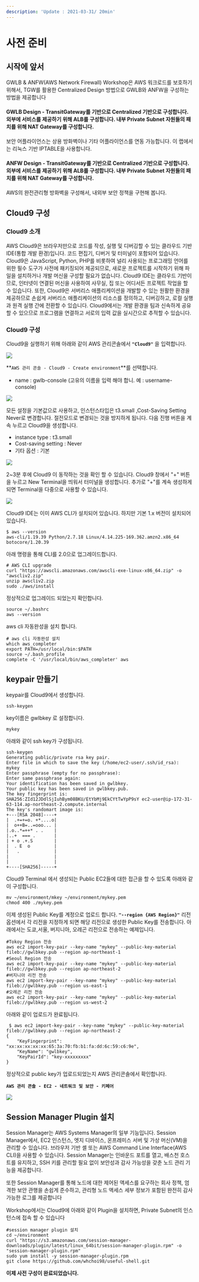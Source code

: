 ```yaml
---
description: 'Update : 2021-03-31/ 20min'
---
```


# 사전 준비

## 시작에 앞서&#x20;

GWLB & ANFW(AWS Network Firewall) Workshop은 AWS 워크로드를 보호하기 위해서, TGW를 활용한 Centralized Design 방법으로 GWLB와 ANFW을 구성하는 방법을 제공합니다

#### GWLB Design  -  TransitGateway를 기반으로 Centralized 기반으로 구성합니다. 외부에 서비스를 제공하기 위해 ALB를 구성합니다. 내부 Private Subnet 자원들의 패치를 위해 NAT Gateway를 구성합니다.

보안 어플라이언스는 상용 방화벽이나 기타 어플라이언스를 연동 가능합니다. 이 랩에서는 리눅스 기반 IPTABLE을 사용합니다.

#### ANFW Design  -  TransitGateway를 기반으로 Centralized 기반으로 구성합니다. 외부에 서비스를 제공하기 위해 ALB를 구성합니다. 내부 Private Subnet 자원들의 패치를 위해 NAT Gateway를 구성합니다.

AWS의 완전관리형 방화벽을 구성해서, 내외부 보안 정책을 구현해 봅니다. &#x20;

## Cloud9 구성

### Cloud9 소개&#x20;

AWS Cloud9은 브라우저만으로 코드를 작성, 실행 및 디버깅할 수 있는 클라우드 기반 IDE(통합 개발 환경)입니다. 코드 편집기, 디버거 및 터미널이 포함되어 있습니다. Cloud9은 JavaScript, Python, PHP를 비롯하여 널리 사용되는 프로그래밍 언어를 위한 필수 도구가 사전에 패키징되어 제공되므로, 새로운 프로젝트를 시작하기 위해 파일을 설치하거나 개발 머신을 구성할 필요가 없습니다. Cloud9 IDE는 클라우드 기반이므로, 인터넷이 연결된 머신을 사용하여 사무실, 집 또는 어디서든 프로젝트 작업을 할 수 있습니다. 또한, Cloud9은 서버리스 애플리케이션을 개발할 수 있는 원활한 환경을 제공하므로 손쉽게 서버리스 애플리케이션의 리소스를 정의하고, 디버깅하고, 로컬 실행과 원격 실행 간에 전환할 수 있습니다. Cloud9에서는 개발 환경을 팀과 신속하게 공유할 수 있으므로 프로그램을 연결하고 서로의 입력 값을 실시간으로 추적할 수 있습니다.

### Cloud9 구성

Cloud9을 실행하기 위해 아래와 같이 AWS 관리콘솔에서 **`"Cloud9"`** 을 입력합니다.

![](<.gitbook/assets/image (87).png>)

**`AWS 관리 콘솔 - Cloud9 - Create environment`**를 선택합니다.

* name : gwlb-console (고유의 이름을 입력 해야 합니. 예 : username-console)

![](<.gitbook/assets/image (13).png>)

모든 설정을 기본값으로 사용하고, 인스턴스타입은 t3.small ,Cost-Saving Setting Never로 변경합니다. 절전모드로 변경되는 것을 방지하게 됩니다. 다음 진행 버튼을 계속 누르고 Cloud9을 생성합니다.

* instance type : t3.small
* Cost-saving setting : Never
* 기타 옵션 : 기본

![](<.gitbook/assets/image (88).png>)

2\~3분 후에 Cloud9 이 동작하는 것을 확인 할 수 있습니다. Cloud9 창에서 "+" 버튼을 누르고 New Terminal을 띄워서 터미널을 생성합니다. 추가로 "+"를 계속 생성하게 되면 Terminal을 다중으로 사용할 수 있습니다.

![](<.gitbook/assets/image (15).png>)

Cloud9 IDE는 이미 AWS CLI가 설치되어 있습니다. 하지만 기본 1.x 버전이 설치되어 있습니다.

```
$ aws --version
aws-cli/1.19.39 Python/2.7.18 Linux/4.14.225-169.362.amzn2.x86_64 botocore/1.20.39
```

아래 명령을 통해 CLI를 2.0으로 업그레이드합니다.

```
# AWS CLI upgrade
curl "https://awscli.amazonaws.com/awscli-exe-linux-x86_64.zip" -o "awscliv2.zip"
unzip awscliv2.zip
sudo ./aws/install

```

정상적으로 업그레이드 되었는지 확인합니다.

```
source ~/.bashrc
aws --version

```

aws cli 자동완성을 설치 합니다.

```
# aws cli 자동완성 설치 
which aws_completer
export PATH=/usr/local/bin:$PATH
source ~/.bash_profile
complete -C '/usr/local/bin/aws_completer' aws

```

## keypair 만들기

keypair를 Cloud9에서 생성합니다.

```
ssh-keygen

```

key이름은 gwlbkey 로 설정합니다.

```
mykey
```

아래와 같이 ssh key가 구성됩니다.

```
ssh-keygen
Generating public/private rsa key pair.
Enter file in which to save the key (/home/ec2-user/.ssh/id_rsa): mykey
Enter passphrase (empty for no passphrase): 
Enter same passphrase again: 
Your identification has been saved in gwlbkey.
Your public key has been saved in gwlbkey.pub.
The key fingerprint is:
SHA256:ZId12JDdlSjIuhBym08BKU/EtYbMj9EkCYtTwYpP9sY ec2-user@ip-172-31-63-114.ap-northeast-2.compute.internal
The key's randomart image is:
+---[RSA 2048]----+
|  .+=+=o. +*....o|
|  o++B=..=ooo... |
|.o..*=++* . .    |
|..+  === .       |
| + o .+.S        |
|  . E  o         |
|   .             |
|                 |
|                 |
+----[SHA256]-----+
```

Cloud9 Terminal 에서 생성되는 Public EC2들에 대한 접근을 할 수 있도록 아래와 같이 구성합니다.

```
mv ~/environment/mkey ~/environment/mykey.pem
chmod 400 ./mykey.pem
```

이제 생성된 Public Key를 계정으로 업로드 합니다. **`"--region {AWS Region}"`** 리전 옵션에서 각 리전을 지정하게 되면 해당 리전으로 생성한 Public Key를 전송합니다. 아래에서는 도쿄,서울, 버지니아, 오레곤 리전으로 전송하는 예제입니다.

```
#Tokoy Region 전송 
aws ec2 import-key-pair --key-name "mykey" --public-key-material fileb://gwlbkey.pub --region ap-northeast-1
#Seoul Region 전송
aws ec2 import-key-pair --key-name "mykey" --public-key-material fileb://gwlbkey.pub --region ap-northeast-2
#버지니아 리전 전송
aws ec2 import-key-pair --key-name "mykey" --public-key-material fileb://gwlbkey.pub --region us-east-1
#오레곤 리전 전송
aws ec2 import-key-pair --key-name "mykey" --public-key-material fileb://gwlbkey.pub --region us-west-2

```

아래와 같이 업로드가 완료됩니다.

```
 $ aws ec2 import-key-pair --key-name "mykey" --public-key-material fileb://gwlbkey.pub --region ap-northeast-2
{
    "KeyFingerprint": "xx:xx:xx:xx:xx:65:3a:70:fb:b1:fa:dd:6c:59:c6:9e",
    "KeyName": "gwlbkey",
    "KeyPairId": "key-xxxxxxxxx"
}

```

정상적으로 public key가 업로드되었는지 AWS 관리콘솔에서 확인합니다.

**`AWS 관리 콘솔 - EC2 - 네트워크 및 보안 - 키페어`**

![](<.gitbook/assets/image (16).png>)

## Session Manager Plugin 설치

Session Manager는 AWS Systems Manager의 일부 기능입니다. Session Manager에서, EC2 인스턴스, 엣지 디바이스, 온프레미스 서버 및 가상 머신(VM)을 관리할 수 있습니다. 브라우저 기반 셸 또는 AWS Command Line Interface(AWS CLI)을 사용할 수 있습니다. Session Manager는 인바운드 포트를 열고, 배스천 호스트를 유지하고, SSH 키를 관리할 필요 없이 보안성과 감사 가능성을 갖춘 노드 관리 기능을 제공합니다.&#x20;

또한 Session Manager를 통해 노드에 대한 제어된 액세스를 요구하는 회사 정책, 엄격한 보안 관행을 손쉽게 준수하고, 관리형 노드 액세스 세부 정보가 포함된 완전히 감사 가능한 로그를 제공합니다

Workshop에서는 Cloud9에 아래와 같이 Plugin을 설치하면, Private Subnet의 인스턴스에 접속 할 수 있습니다

```
#session manager plugin 설치
cd ~/environment
curl "https://s3.amazonaws.com/session-manager-downloads/plugin/latest/linux_64bit/session-manager-plugin.rpm" -o "session-manager-plugin.rpm"
sudo yum install -y session-manager-plugin.rpm
git clone https://github.com/whchoi98/useful-shell.git

```

**이제 사전 구성이 완료되었습니다.**

